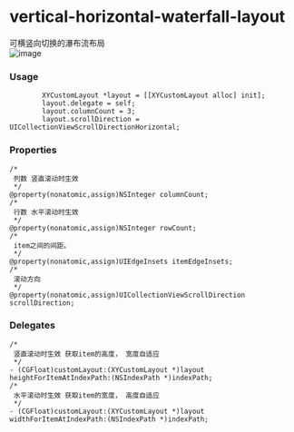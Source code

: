 # vertical-horizontal-waterfall-layout
可横竖向切换的瀑布流布局
<br>
![image](https://github.com/XY-Wing/vertical-horizontal-waterfall-layout/blob/master/GIF/layout.gif)
### Usage
```Objc
        XYCustomLayout *layout = [[XYCustomLayout alloc] init];
        layout.delegate = self;
        layout.columnCount = 3;
        layout.scrollDirection = UICollectionViewScrollDirectionHorizontal; 
```

### Properties
```Objc
/*
 列数 竖直滚动时生效
 */
@property(nonatomic,assign)NSInteger columnCount;
/*
 行数 水平滚动时生效
 */
@property(nonatomic,assign)NSInteger rowCount;
/*
 item之间的间距。
 */
@property(nonatomic,assign)UIEdgeInsets itemEdgeInsets;
/*
 滚动方向
 */
@property(nonatomic,assign)UICollectionViewScrollDirection scrollDirection;
```

### Delegates
```Objc
/*
 竖直滚动时生效 获取item的高度， 宽度自适应
 */
- (CGFloat)customLayout:(XYCustomLayout *)layout heightForItemAtIndexPath:(NSIndexPath *)indexPath;
/*
 水平滚动时生效 获取item的宽度， 高度自适应
 */
- (CGFloat)customLayout:(XYCustomLayout *)layout widthForItemAtIndexPath:(NSIndexPath *)indexPath;
```
